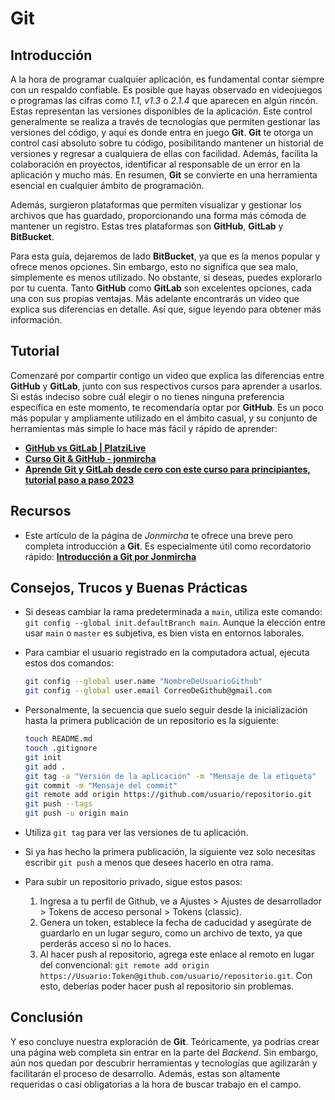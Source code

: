 # Git

## Introducción

A la hora de programar cualquier aplicación, es fundamental contar siempre con un respaldo confiable. Es posible que hayas observado en videojuegos o programas las cifras como _1.1_, _v1.3_ o _2.1.4_ que aparecen en algún rincón. Estas representan las versiones disponibles de la aplicación. Este control generalmente se realiza a través de tecnologías que permiten gestionar las versiones del código, y aquí es donde entra en juego **Git**. **Git** te otorga un control casi absoluto sobre tu código, posibilitando mantener un historial de versiones y regresar a cualquiera de ellas con facilidad. Además, facilita la colaboración en proyectos, identificar al responsable de un error en la aplicación y mucho más. En resumen, **Git** se convierte en una herramienta esencial en cualquier ámbito de programación.

Además, surgieron plataformas que permiten visualizar y gestionar los archivos que has guardado, proporcionando una forma más cómoda de mantener un registro. Estas tres plataformas son **GitHub**, **GitLab** y **BitBucket**.

Para esta guía, dejaremos de lado **BitBucket**, ya que es la menos popular y ofrece menos opciones. Sin embargo, esto no significa que sea malo, simplemente es menos utilizado. No obstante, si deseas, puedes explorarlo por tu cuenta. Tanto **GitHub** como **GitLab** son excelentes opciones, cada una con sus propias ventajas. Más adelante encontrarás un video que explica sus diferencias en detalle. Así que, sigue leyendo para obtener más información.

## Tutorial

Comenzaré por compartir contigo un video que explica las diferencias entre **GitHub** y **GitLab**, junto con sus respectivos cursos para aprender a usarlos. Si estás indeciso sobre cuál elegir o no tienes ninguna preferencia específica en este momento, te recomendaría optar por **GitHub**. Es un poco más popular y ampliamente utilizado en el ámbito casual, y su conjunto de herramientas más simple lo hace más fácil y rápido de aprender:

-   **[GitHub vs GitLab | PlatziLive](https://www.youtube.com/watch?v=EscDe0jG6XM)**
-   **[Curso Git & GitHub - jonmircha](https://www.youtube.com/watch?v=suzMNqDQiyU)**
-   **[Aprende Git y GitLab desde cero con este curso para principiantes, tutorial paso a paso 2023](https://www.youtube.com/watch?v=6NREQqA5wHE)**

## Recursos

-   Este artículo de la página de _Jonmircha_ te ofrece una breve pero completa introducción a **Git**. Es especialmente útil como recordatorio rápido: **[Introducción a Git por Jonmircha](https://jonmircha.com/git)**

## Consejos, Trucos y Buenas Prácticas

-   Si deseas cambiar la rama predeterminada a `main`, utiliza este comando: `git config --global init.defaultBranch main`. Aunque la elección entre usar `main` o `master` es subjetiva, es bien vista en entornos laborales.

-   Para cambiar el usuario registrado en la computadora actual, ejecuta estos dos comandos:

    ```bash
    git config --global user.name "NombreDeUsuarioGithub"
    git config --global user.email CorreoDeGithub@gmail.com
    ```

-   Personalmente, la secuencia que suelo seguir desde la inicialización hasta la primera publicación de un repositorio es la siguiente:

    ```bash
    touch README.md
    touch .gitignore
    git init
    git add .
    git tag -a "Versión de la aplicación" -m "Mensaje de la etiqueta"
    git commit -m "Mensaje del commit"
    git remote add origin https://github.com/usuario/repositorio.git
    git push --tags
    git push -u origin main
    ```

-   Utiliza `git tag` para ver las versiones de tu aplicación.

-   Si ya has hecho la primera publicación, la siguiente vez solo necesitas escribir `git push` a menos que desees hacerlo en otra rama.

-   Para subir un repositorio privado, sigue estos pasos:
    1. Ingresa a tu perfil de Github, ve a Ajustes > Ajustes de desarrollador > Tokens de acceso personal > Tokens (classic).
    2. Genera un token, establece la fecha de caducidad y asegúrate de guardarlo en un lugar seguro, como un archivo de texto, ya que perderás acceso si no lo haces.
    3. Al hacer push al repositorio, agrega este enlace al remoto en lugar del convencional: `git remote add origin https://Usuario:Token@github.com/usuario/repositorio.git`. Con esto, deberías poder hacer push al repositorio sin problemas.

## Conclusión

Y eso concluye nuestra exploración de **Git**. Teóricamente, ya podrías crear una página web completa sin entrar en la parte del _Backend_. Sin embargo, aún nos quedan por descubrir herramientas y tecnologías que agilizarán y facilitarán el proceso de desarrollo. Además, estas son altamente requeridas o casi obligatorias a la hora de buscar trabajo en el campo.
